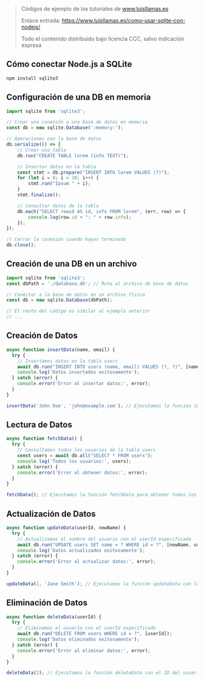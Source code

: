 > Códigos de ejemplo de los tutoriales de www.luisllamas.es
>
> Enlace entrada: https://www.luisllamas.es/como-usar-sqlite-con-nodejs/
>
> Todo el contenido distribuido bajo licencia CCC, salvo indicación expresa

## Cómo conectar Node.js a SQLite
```bash
npm install sqlite3
```


## Configuración de una DB en memoria
```javascript
import sqlite from 'sqlite3';

// Crear una conexión a una base de datos en memoria
const db = new sqlite.Database(':memory:');

// Operaciones con la base de datos
db.serialize(() => {
    // Crear una tabla
    db.run("CREATE TABLE lorem (info TEXT)");

    // Insertar datos en la tabla
    const stmt = db.prepare("INSERT INTO lorem VALUES (?)");
    for (let i = 0; i < 10; i++) {
        stmt.run("Ipsum " + i);
    }
    stmt.finalize();

    // Consultar datos de la tabla
    db.each("SELECT rowid AS id, info FROM lorem", (err, row) => {
        console.log(row.id + ": " + row.info);
    });
});

// Cerrar la conexión cuando hayas terminado
db.close();
```


## Creación de una DB en un archivo
```javascript
import sqlite from 'sqlite3';
const dbPath = './database.db'; // Ruta al archivo de base de datos

// Conectar a la base de datos en un archivo físico
const db = new sqlite.Database(dbPath);

// El resto del código es similar al ejemplo anterior
// ...
```


## Creación de Datos
```javascript
async function insertData(name, email) {
  try {
    // Insertamos datos en la tabla users
    await db.run("INSERT INTO users (name, email) VALUES (?, ?)", [name, email]);
    console.log('Datos insertados exitosamente');
  } catch (error) {
    console.error('Error al insertar datos:', error);
  }
}

insertData('John Doe', 'john@example.com'); // Ejecutamos la función insertData con los datos proporcionados
```


## Lectura de Datos
```javascript
async function fetchData() {
  try {
    // Consultamos todos los usuarios de la tabla users
    const users = await db.all("SELECT * FROM users");
    console.log('Todos los usuarios:', users);
  } catch (error) {
    console.error('Error al obtener datos:', error);
  }
}

fetchData(); // Ejecutamos la función fetchData para obtener todos los usuarios
```


## Actualización de Datos
```javascript
async function updateData(userId, newName) {
  try {
    // Actualizamos el nombre del usuario con el userId especificado
    await db.run("UPDATE users SET name = ? WHERE id = ?", [newName, userId]);
    console.log('Datos actualizados exitosamente');
  } catch (error) {
    console.error('Error al actualizar datos:', error);
  }
}

updateData(1, 'Jane Smith'); // Ejecutamos la función updateData con los datos proporcionados
```


## Eliminación de Datos
```javascript
async function deleteData(userId) {
  try {
    // Eliminamos el usuario con el userId especificado
    await db.run("DELETE FROM users WHERE id = ?", [userId]);
    console.log('Datos eliminados exitosamente');
  } catch (error) {
    console.error('Error al eliminar datos:', error);
  }
}

deleteData(2); // Ejecutamos la función deleteData con el ID del usuario a eliminar
```


